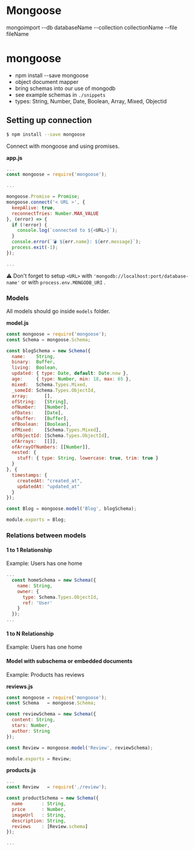 # Mongoose

mongoimport --db databaseName --collection collectionName --file fileName

# mongoose

* npm install --save mongoose
* object document mapper
* bring schemas into our use of mongodb
* see example schemas in
  `./snippets`
* types: String, Number, Date, Boolean, Array, Mixed, Objectid

## Setting up connection

```bash
$ npm install --save mongoose
```

Connect with mongoose and using promises.

**app.js**

```javascript
...
const mongoose = require('mongoose');

...

mongoose.Promise = Promise;
mongoose.connect('< URL >', {
  keepAlive: true,
  reconnectTries: Number.MAX_VALUE
}, (error) => {
  if (!error) { 
    console.log(`connected to ${<URL>}`);
  }
  console.error(`💣 ${err.name}: ${err.message}`);
  process.exit(-1);
});

...
```

⚠️ Don't forget to setup `<URL>` with `'mongodb://localhost:port/database-name'` or with `process.env.MONGODB_URI` .

### Models

All models should go inside `models` folder.

**model.js**

```javascript
const mongoose = require('mongoose');
const Schema = mongoose.Schema;

const blogSchema = new Schema({
  name:    String,
  binary:  Buffer,
  living:  Boolean,
  updated: { type: Date, default: Date.now },
  age:     { type: Number, min: 18, max: 65 },
  mixed:   Schema.Types.Mixed,
  _someId: Schema.Types.ObjectId,
  array:      [],
  ofString:   [String],
  ofNumber:   [Number],
  ofDates:    [Date],
  ofBuffer:   [Buffer],
  ofBoolean:  [Boolean],
  ofMixed:    [Schema.Types.Mixed],
  ofObjectId: [Schema.Types.ObjectId],
  ofArrays:   [[]],
  ofArrayOfNumbers: [[Number]],
  nested: {
    stuff: { type: String, lowercase: true, trim: true }
  }
}, {
  timestamps: {
    createdAt: "created_at",
    updatedAt: "updated_at"
  }
});

const Blog = mongoose.model('Blog', blogSchema);

module.exports = Blog;
```

### Relations between models

#### 1 to 1 Relationship

Example: Users has one home

```javascript
...
  const homeSchema = new Schema({
    name: String,
    owner: {
      type: Schema.Types.ObjectId,
      ref: 'User'
    }
  });
...
```

#### 1 to N Relationship

Example: Users has one home

#### Model with subschema or embedded documents

Example: Products has reviews

**reviews.js**

```js
const mongoose = require('mongoose');
const Schema   = mongoose.Schema;

const reviewSchema = new Schema({
  content: String,
  stars: Number,
  author: String
});

const Review = mongoose.model('Review', reviewSchema);

module.exports = Review;
```

**products.js**

```js
...
const Review   = require('./review');

const productSchema = new Schema({
  name       : String,
  price      : Number,
  imageUrl   : String,
  description: String,
  reviews    : [Review.schema]
});

...
```



